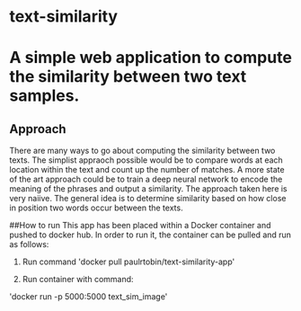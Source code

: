 # text-similarity
# A simple web application to compute the similarity between two text samples. 

## Approach
There are many ways to go about computing the similarity between two texts. The simplist appraoch possible would be to compare words at each location within the text and count up the number of matches. A more state of the art approach could be to train a deep neural network to encode the meaning of the phrases and output a similarity. The approach taken here is very naiive. The general idea is to determine similarity based on how close in position two words occur between the texts. 

##How to run
This app has been placed within a Docker container and pushed to docker hub. In order to run it, the container can be pulled and run as follows: 

1. Run command 'docker pull paulrtobin/text-similarity-app'

2. Run container with command:

'docker run -p 5000:5000 text_sim_image'



